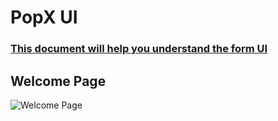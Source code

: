 # PopX UI

### <ins>This document will help you understand the form UI</ins>

## Welcome Page

![Welcome Page](https://github.com/user-attachments/assets/81e59eb7-7a80-49ba-adfc-dfa8026141a6)

